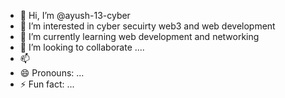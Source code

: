 - 👋 Hi, I’m @ayush-13-cyber
- 👀 I’m interested in cyber secuirty web3 and web development
- 🌱 I’m currently learning web development and networking
- 💞️ I’m looking to collaborate ....
- 📫 
- 😄 Pronouns: ...
- ⚡ Fun fact: ...

<!---
ayush-13-cyber/ayush-13-cyber is a ✨ special ✨ repository because its `README.md` (this file) appears on your GitHub profile.
You can click the Preview link to take a look at your changes.
--->

